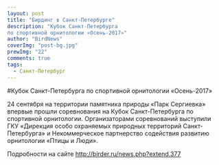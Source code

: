 ```yaml
---
layout: post
title: "Бирдинг в Санкт-Петербурге"
description: "Кубок Санкт-Петербурга
по спортивной орнитологии «Осень-2017»"
author: "BirdNews"
coverImg: "post-bg.jpg"
prewImg: "22"
comments: true
tags:
  - Санкт-Петербург
---
```


#Кубок Санкт-Петербурга по спортивной орнитологии «Осень-2017»



24 сентября на территории памятника природы «Парк Сергиевка» впервые прошли соревнования на Кубок Санкт-Петербурга по спортивной орнитологии. Организаторами соревнований выступили ГКУ «Дирекция особо охраняемых природных территорий Санкт-Петербурга» и Некоммерческое партнерство содействия развитию орнитологии «Птицы и Люди».

Подробности на сайте http://birder.ru/news.php?extend.377